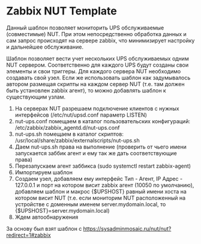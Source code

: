 # Zabbix NUT Template

Данный шаблон позволяет мониторить UPS обслуживаемые (совместимые) NUT. При этом непосредственно обработка данных и сам запрос происходят на сервере zabbix, что минимизирует настройку и дальнейшее обслуживание.

Шаблон позволяет вести учет нескольких UPS обслуживаемых одним NUT сервером. Соответственно для каждого UPS будут созданы свои элементы и свои триггеры.
Для каждого сервера NUT необходимо создавать свой узел. Если же использовать шаблон как задумывалось автором размещая скрипты на каждом сервер NUT (т.е. там должен быть установлен zabbix агент), то можно добавлять шаблон к существующим узлам.

1. На серверах NUT разрешаем подключение клиентов с нужных интерфейсов (/etc/nut/upsd.conf параметр LISTEN)
2. nut-ups.conf помещаем в каталог пользовательских конфигураций:
/etc/zabbix/zabbix_agentd.d/nut-ups.conf
3. nut-ups.sh помещаем в каталог скриптов:
/usr/local/share/zabbix/externalscripts/nut-ups.sh
4. Даем nut-ups.sh права на выполнение (проверить от чьего имени запускается заббик агент и ему так же дать соответствующие права)
5. Перезапускаем агент заббикса (sudo systemctl restart zabbix-agent)
6. Импортируем шаблон
7. Создаем узел, добавляем ему интерфейс Тип - Агент, IP Адрес - 127.0.0.1 и порт на котором висит zabbix агент (10050 по умолчанию), добавляем шаблон и макрос {$UPSHOST} равный имени хоста на котором висит NUT (т.е. если мониторим NUT расположенный на устройстве с доменным именем server.mydomain.local, то {$UPSHOST}=server.mydomain.local)
8. Ждем автообнаружения

За основу был взят шаблон с https://sysadminmosaic.ru/nut/nut?redirect=1#zabbix
